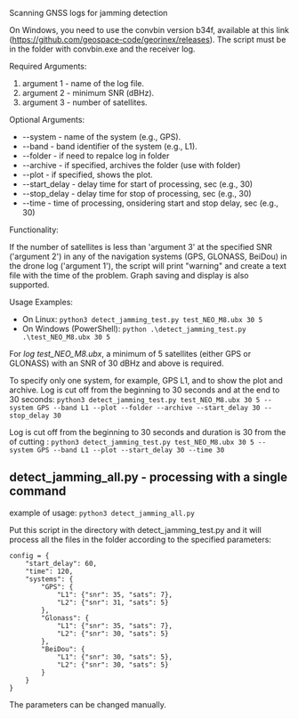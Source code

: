 Scanning GNSS logs for jamming detection

On Windows, you need to use the convbin version b34f, available at this link (https://github.com/geospace-code/georinex/releases). The script must be in the folder with convbin.exe and the receiver log.

Required Arguments:

1. argument 1 - name of the log file.
2. argument 2 - minimum SNR (dBHz).
3. argument 3 - number of satellites.

Optional Arguments:

- --system - name of the system (e.g., GPS).
- --band - band identifier of the system (e.g., L1).
- --folder - if need to repalce log in folder
- --archive - if specified, archives the folder (use with folder)
- --plot - if specified, shows the plot.
- --start_delay - delay time for start of processing, sec (e.g., 30)
- --stop_delay  - delay time for stop of processing, sec (e.g., 30)
- --time - time of processing, onsidering start and stop delay, sec (e.g., 30)


Functionality:

If the number of satellites is less than 'argument 3' at the specified SNR ('argument 2') in any of the navigation systems (GPS, GLONASS, BeiDou) in the drone log ('argument 1'), the script will print "warning" and create a text file with the time of the problem.
Graph saving and display is also supported.

Usage Examples:

- On Linux: ```python3 detect_jamming_test.py test_NEO_M8.ubx 30 5```
- On Windows (PowerShell): ```python .\detect_jamming_test.py .\test_NEO_M8.ubx 30 5```

For *log test_NEO_M8.ubx*, a minimum of 5 satellites (either GPS or GLONASS) with an SNR of 30 dBHz and above is required.

To specify only one system, for example, GPS L1, and to show the plot and archive. 
Log is cut off from the beginning to 30 seconds and at the end to 30 seconds:
```python3 detect_jamming_test.py test_NEO_M8.ubx 30 5 --system GPS --band L1 --plot --folder --archive --start_delay 30 --stop_delay 30```

Log is cut off from the beginning to 30 seconds and duration is 30 from the of cutting :
```python3 detect_jamming_test.py test_NEO_M8.ubx 30 5 --system GPS --band L1 --plot --start_delay 30 --time 30```

## detect_jamming_all.py - processing with a single command
example of usage:
```python3 detect_jamming_all.py```


Put this script in the directory with detect_jamming_test.py and it will process all the files in the folder according to the specified parameters:
```
config = {
    "start_delay": 60,
    "time": 120,
    "systems": {
        "GPS": {
            "L1": {"snr": 35, "sats": 7},
            "L2": {"snr": 31, "sats": 5}
        },
        "Glonass": {
            "L1": {"snr": 35, "sats": 7},
            "L2": {"snr": 30, "sats": 5}
        },
        "BeiDou": {
            "L1": {"snr": 30, "sats": 5},
            "L2": {"snr": 30, "sats": 5}
        }
    }
}
```
The parameters can be changed manually.
